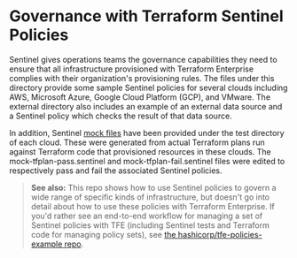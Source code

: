 # Governance with Terraform Sentinel Policies

Sentinel gives operations teams the governance capabilities they need to ensure that all infrastructure provisioned with Terraform Enterprise complies with their organization's provisioning rules. The files under this directory provide some sample Sentinel policies for several clouds including AWS, Microsoft Azure, Google Cloud Platform (GCP), and VMware. The external directory also includes an example of an external data source and a Sentinel policy which checks the result of that data source.

In addition, Sentinel [mock files](https://www.terraform.io/docs/enterprise/sentinel/mock.html) have been provided under the test directory of each cloud. These were generated from actual Terraform plans run against Terraform code that provisioned resources in these clouds. The mock-tfplan-pass.sentinel and mock-tfplan-fail.sentinel files were edited to respectively pass and fail the associated Sentinel policies.

> **See also:** This repo shows how to use Sentinel policies to govern a wide range of specific kinds of infrastructure, but doesn't go into detail about how to use these policies with Terraform Enterprise. If you'd rather see an end-to-end workflow for managing a set of Sentinel policies with TFE (including Sentinel tests and Terraform code for managing policy sets), see [the hashicorp/tfe-policies-example repo](https://github.com/hashicorp/tfe-policies-example).
